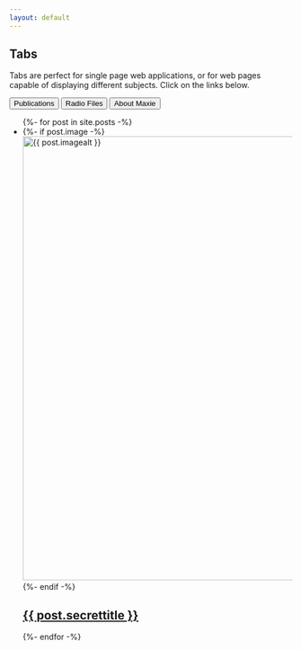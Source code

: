 ```yaml
---
layout: default
---
```

<!---<div class="inline">
  <h1 class="postborder">
      Publications
  </h1>
  <h1 class="postborder">
      Radio Files
  </h1>
  <h1 class="postborder">
      About
  </h1>
</div>
<ul class="list-1">
  {%- for post in site.posts -%}
    <li>
      {%- if post.image -%}
        <a href="{{ post.url | relative_url }}">
          <img src="{{- post.image | relative_url -}}" 
               alt="{{ post.imagealt }}" 
               width="790"
          >
        </a>
      {%- endif -%}
        <a href="{{ post.url | relative_url }}">
            <h2 class="postborder hoverbold">
                {{ post.secrettitle }}
            </h2>
        </a>
    </li>
  {%- endfor -%}
</ul>--->

<div class="w3-container">
  <h2>Tabs</h2>
  <p>Tabs are perfect for single page web applications, or for web pages capable of displaying different subjects. Click on the links below.</p>
</div>

<div class="tabtitles">
  <button onclick="opentabs('Publications')"><span>Publications</span></button>
  <button onclick="opentabs('Radio')"><span>Radio Files</span></button>
  <button onclick="opentabs('About')"><span>About Maxie</span></button>
</div>

<div id="Publications" class="tabs,postborder">
  <ul class="list-1">
  {%- for post in site.posts -%}
    <li>
      {%- if post.image -%}
        <a href="{{ post.url | relative_url }}">
          <img src="{{- post.image | relative_url -}}" 
               alt="{{ post.imagealt }}" 
               width="790"
          >
        </a>
      {%- endif -%}
        <a href="{{ post.url | relative_url }}">
            <h2 class="postborder hoverbold">
                {{ post.secrettitle }}
            </h2>
        </a>
    </li>
  {%- endfor -%}
  </ul>
</div>

<div id="Radio" style="display:none" class="tabs,postborder">
  <ul class="list-1">
  {%- for post in site.radio -%}
    <li>
      {%- if post.image -%}
        <a href="{{ post.url | relative_url }}">
          <img src="{{- post.image | relative_url -}}" 
               alt="{{ post.imagealt }}" 
               width="790"
          >
        </a>
      {%- endif -%}
        <a href="{{ post.url | relative_url }}">
            <h2 class="postborder hoverbold">
                {{ post.secrettitle }}
            </h2>
        </a>
    </li>
  {%- endfor -%}
  </ul> 
</div>

<div id="About" style="display:none" class="tabs,postborder">
  <p>Tokyo is the capital of Japan.</p>
</div>

<script>
function opentabs(tabsname) {
  var i;
  var x = document.getElementsByClassName("tabs");
  for (i = 0; i < x.length; i++) {
    x[i].style.display = "none";  
  }
  document.getElementById(tabsname).style.display = "block";  
}
</script>